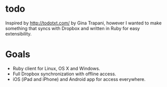 todo
====

  Inspired by http://todotxt.com/ by Gina Trapani, however I wanted to make something that syncs with Dropbox and written in Ruby for easy extensibility.

Goals
=====

  - Ruby client for Linux, OS X and Windows.
  - Full Dropbox synchronization with offline access.
  - iOS (iPad and iPhone) and Android app for access everywhere.

